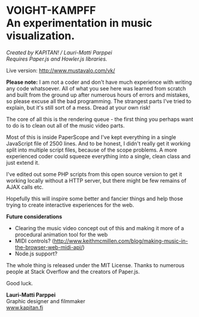 
# VOIGHT-KAMPFF<br>An experimentation in music visualization.

_Created by KAPITAN! / Lauri-Matti Parppei_<br>_Requires Paper.js and Howler.js libraries._

Live version: http://www.mustavalo.com/vk/

__Please note:__ I am not a coder and don't have much experience with writing any code whatsoever. All of what you see here was learned from scratch and built from the ground up after numerous hours of errors and mistakes, so please excuse all the bad programming. The strangest parts I've tried to explain, but it's still sort of a mess. Dread at your own risk!

The core of all this is the rendering queue - the first thing you perhaps want to do is to clean out all of the music video parts.

Most of this is inside PaperScope and I've kept everything in a single JavaScript file of 2500 lines. And to be honest, I didn't really get it working split into multiple script files, because of the scope problems. A more experienced coder could squeeze everything into a single, clean class and just extend it.

I've edited out some PHP scripts from this open source version to get it working locally without a HTTP server, but there might be few remains of AJAX calls etc.

Hopefully this will inspire some better and fancier things and help those trying to create interactive experiences for the web.


__Future considerations__
* Clearing the music video concept out of this and making it more of a procedural animation tool for the web
* MIDI controls? (http://www.keithmcmillen.com/blog/making-music-in-the-browser-web-midi-api/)
* Node.js support?

The whole thing is released under the MIT License. Thanks to numerous people at Stack Overflow and the creators of Paper.js.

Good luck.


__Lauri-Matti Parppei__<br>
Graphic designer and filmmaker<br>
www.kapitan.fi
